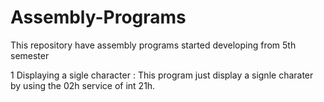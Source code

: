 # Assembly-Programs
This repository have assembly programs started developing from 5th semester 

1 Displaying a sigle character :
    This program just display a signle charater by using the 02h service of int 21h.
